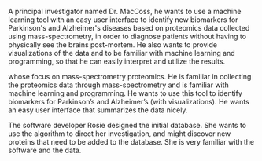A principal investigator named Dr. MacCoss, he wants to use a machine learning tool with an easy user interface to identify new biomarkers for Parkinson's and Alzheimer's diseases based on proteomics data collected using mass-spectrometry, in order to diagnose patients without having to physically see the brains post-mortem. He also wants to provide visualizations of the data and to be familiar with machine learning and programming, so that he can easily interpret and utilize the results.





whose focus on 
mass-spectrometry proteomics. He is familiar in collecting the proteomics 
data through mass-spectrometry and is familiar with machine learning and 
programming. He wants to use this tool to identify biomarkers for 
Parkinson’s and Alzheimer’s (with visualizations). 
He wants an easy user interface that summarizes the data nicely. 


The software developer Rosie designed the initial database. She wants to 
use the algorithm to direct her investigation, and might discover new 
proteins that need to be added to the database. She is very familiar with 
the software and the data. 

